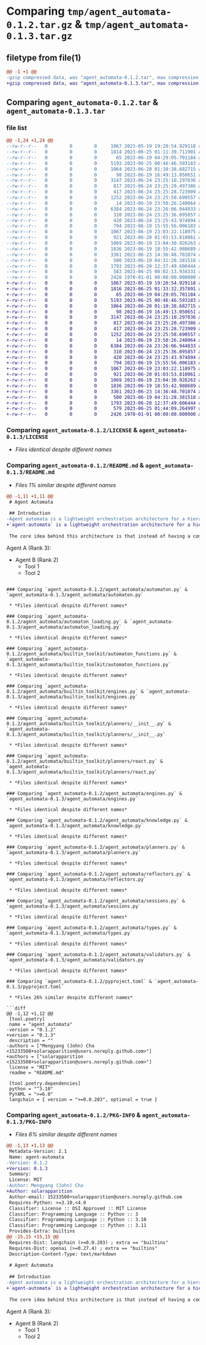 # Comparing `tmp/agent_automata-0.1.2.tar.gz` & `tmp/agent_automata-0.1.3.tar.gz`

## filetype from file(1)

```diff
@@ -1 +1 @@
-gzip compressed data, was "agent_automata-0.1.2.tar", max compression
+gzip compressed data, was "agent_automata-0.1.3.tar", max compression
```

## Comparing `agent_automata-0.1.2.tar` & `agent_automata-0.1.3.tar`

### file list

```diff
@@ -1,24 +1,24 @@
--rw-r--r--   0        0        0     1067 2023-05-19 19:20:54.929118 agent_automata-0.1.2/LICENSE
--rw-r--r--   0        0        0     1814 2023-06-25 01:11:39.711901 agent_automata-0.1.2/README.md
--rw-r--r--   0        0        0       65 2023-06-19 04:29:05.701184 agent_automata-0.1.2/agent_automata/__init__.py
--rw-r--r--   0        0        0     5193 2023-06-25 00:46:46.593183 agent_automata-0.1.2/agent_automata/automaton.py
--rw-r--r--   0        0        0     1064 2023-06-20 01:10:38.682715 agent_automata-0.1.2/agent_automata/automaton_loading.py
--rw-r--r--   0        0        0       98 2023-06-19 16:49:13.050651 agent_automata-0.1.2/agent_automata/builtin_toolkit/__init__.py
--rw-r--r--   0        0        0     3147 2023-06-24 23:25:10.297036 agent_automata-0.1.2/agent_automata/builtin_toolkit/automaton_functions.py
--rw-r--r--   0        0        0      817 2023-06-24 23:25:20.497386 agent_automata-0.1.2/agent_automata/builtin_toolkit/engines.py
--rw-r--r--   0        0        0      417 2023-06-24 23:25:28.723909 agent_automata-0.1.2/agent_automata/builtin_toolkit/knowledge.py
--rw-r--r--   0        0        0     1252 2023-06-24 23:25:58.690557 agent_automata-0.1.2/agent_automata/builtin_toolkit/planners/__init__.py
--rw-r--r--   0        0        0       14 2023-06-19 23:50:26.240064 agent_automata-0.1.2/agent_automata/builtin_toolkit/planners/prompts.yml
--rw-r--r--   0        0        0     6384 2023-06-24 23:26:06.944833 agent_automata-0.1.2/agent_automata/builtin_toolkit/planners/react.py
--rw-r--r--   0        0        0      310 2023-06-24 23:25:36.095857 agent_automata-0.1.2/agent_automata/builtin_toolkit/reflectors.py
--rw-r--r--   0        0        0      420 2023-06-24 23:25:43.974894 agent_automata-0.1.2/agent_automata/builtin_toolkit/validators.py
--rw-r--r--   0        0        0      794 2023-06-19 15:55:56.006183 agent_automata-0.1.2/agent_automata/engines.py
--rw-r--r--   0        0        0     1067 2023-06-19 23:03:22.118975 agent_automata-0.1.2/agent_automata/knowledge.py
--rw-r--r--   0        0        0      921 2023-06-20 01:03:53.810061 agent_automata-0.1.2/agent_automata/planners.py
--rw-r--r--   0        0        0     1069 2023-06-19 23:04:30.926263 agent_automata-0.1.2/agent_automata/reflectors.py
--rw-r--r--   0        0        0     1836 2023-06-19 18:55:42.980689 agent_automata-0.1.2/agent_automata/sessions.py
--rw-r--r--   0        0        0     3361 2023-06-23 14:36:48.701074 agent_automata-0.1.2/agent_automata/types.py
--rw-r--r--   0        0        0      500 2023-06-19 04:31:28.381518 agent_automata-0.1.2/agent_automata/utilities/__init__.py
--rw-r--r--   0        0        0     1793 2023-06-20 12:37:49.606444 agent_automata-0.1.2/agent_automata/validators.py
--rw-r--r--   0        0        0      583 2023-06-25 00:02:13.934331 agent_automata-0.1.2/pyproject.toml
--rw-r--r--   0        0        0     2428 1970-01-01 00:00:00.000000 agent_automata-0.1.2/PKG-INFO
+-rw-r--r--   0        0        0     1067 2023-05-19 19:20:54.929118 agent_automata-0.1.3/LICENSE
+-rw-r--r--   0        0        0     1816 2023-06-25 01:33:32.357891 agent_automata-0.1.3/README.md
+-rw-r--r--   0        0        0       65 2023-06-19 04:29:05.701184 agent_automata-0.1.3/agent_automata/__init__.py
+-rw-r--r--   0        0        0     5193 2023-06-25 00:46:46.593183 agent_automata-0.1.3/agent_automata/automaton.py
+-rw-r--r--   0        0        0     1064 2023-06-20 01:10:38.682715 agent_automata-0.1.3/agent_automata/automaton_loading.py
+-rw-r--r--   0        0        0       98 2023-06-19 16:49:13.050651 agent_automata-0.1.3/agent_automata/builtin_toolkit/__init__.py
+-rw-r--r--   0        0        0     3147 2023-06-24 23:25:10.297036 agent_automata-0.1.3/agent_automata/builtin_toolkit/automaton_functions.py
+-rw-r--r--   0        0        0      817 2023-06-24 23:25:20.497386 agent_automata-0.1.3/agent_automata/builtin_toolkit/engines.py
+-rw-r--r--   0        0        0      417 2023-06-24 23:25:28.723909 agent_automata-0.1.3/agent_automata/builtin_toolkit/knowledge.py
+-rw-r--r--   0        0        0     1252 2023-06-24 23:25:58.690557 agent_automata-0.1.3/agent_automata/builtin_toolkit/planners/__init__.py
+-rw-r--r--   0        0        0       14 2023-06-19 23:50:26.240064 agent_automata-0.1.3/agent_automata/builtin_toolkit/planners/prompts.yml
+-rw-r--r--   0        0        0     6384 2023-06-24 23:26:06.944833 agent_automata-0.1.3/agent_automata/builtin_toolkit/planners/react.py
+-rw-r--r--   0        0        0      310 2023-06-24 23:25:36.095857 agent_automata-0.1.3/agent_automata/builtin_toolkit/reflectors.py
+-rw-r--r--   0        0        0      420 2023-06-24 23:25:43.974894 agent_automata-0.1.3/agent_automata/builtin_toolkit/validators.py
+-rw-r--r--   0        0        0      794 2023-06-19 15:55:56.006183 agent_automata-0.1.3/agent_automata/engines.py
+-rw-r--r--   0        0        0     1067 2023-06-19 23:03:22.118975 agent_automata-0.1.3/agent_automata/knowledge.py
+-rw-r--r--   0        0        0      921 2023-06-20 01:03:53.810061 agent_automata-0.1.3/agent_automata/planners.py
+-rw-r--r--   0        0        0     1069 2023-06-19 23:04:30.926263 agent_automata-0.1.3/agent_automata/reflectors.py
+-rw-r--r--   0        0        0     1836 2023-06-19 18:55:42.980689 agent_automata-0.1.3/agent_automata/sessions.py
+-rw-r--r--   0        0        0     3361 2023-06-23 14:36:48.701074 agent_automata-0.1.3/agent_automata/types.py
+-rw-r--r--   0        0        0      500 2023-06-19 04:31:28.381518 agent_automata-0.1.3/agent_automata/utilities/__init__.py
+-rw-r--r--   0        0        0     1793 2023-06-20 12:37:49.606444 agent_automata-0.1.3/agent_automata/validators.py
+-rw-r--r--   0        0        0      579 2023-06-25 01:44:09.264997 agent_automata-0.1.3/pyproject.toml
+-rw-r--r--   0        0        0     2426 1970-01-01 00:00:00.000000 agent_automata-0.1.3/PKG-INFO
```

### Comparing `agent_automata-0.1.2/LICENSE` & `agent_automata-0.1.3/LICENSE`

 * *Files identical despite different names*

### Comparing `agent_automata-0.1.2/README.md` & `agent_automata-0.1.3/README.md`

 * *Files 1% similar despite different names*

```diff
@@ -1,11 +1,11 @@
 # Agent Automata
 
 ## Introduction
-Agent automata is a lightweight orchestration architecture for a hierarchical group of modular, autonomous agents, with the goal of composing actions from simple autonomous agents into complex collective behavior.
+`agent-automata` is a lightweight orchestration architecture for a hierarchical group of modular, autonomous agents, with the goal of composing actions from simple autonomous agents into complex collective behavior.
 
 The core idea behind this architecture is that instead of having a complex central agent managing many commands and sub-agents, or a fixed set of agents with specific roles in a task loop, we modify Langchain agents to be able to call each other as tools, and then establish a hierarchical, rank-based structure to control the direction of the calls:
 ```
 Agent A (Rank 3):
   - Agent B (Rank 2)
     - Tool 1
     - Tool 2
```

### Comparing `agent_automata-0.1.2/agent_automata/automaton.py` & `agent_automata-0.1.3/agent_automata/automaton.py`

 * *Files identical despite different names*

### Comparing `agent_automata-0.1.2/agent_automata/automaton_loading.py` & `agent_automata-0.1.3/agent_automata/automaton_loading.py`

 * *Files identical despite different names*

### Comparing `agent_automata-0.1.2/agent_automata/builtin_toolkit/automaton_functions.py` & `agent_automata-0.1.3/agent_automata/builtin_toolkit/automaton_functions.py`

 * *Files identical despite different names*

### Comparing `agent_automata-0.1.2/agent_automata/builtin_toolkit/engines.py` & `agent_automata-0.1.3/agent_automata/builtin_toolkit/engines.py`

 * *Files identical despite different names*

### Comparing `agent_automata-0.1.2/agent_automata/builtin_toolkit/planners/__init__.py` & `agent_automata-0.1.3/agent_automata/builtin_toolkit/planners/__init__.py`

 * *Files identical despite different names*

### Comparing `agent_automata-0.1.2/agent_automata/builtin_toolkit/planners/react.py` & `agent_automata-0.1.3/agent_automata/builtin_toolkit/planners/react.py`

 * *Files identical despite different names*

### Comparing `agent_automata-0.1.2/agent_automata/engines.py` & `agent_automata-0.1.3/agent_automata/engines.py`

 * *Files identical despite different names*

### Comparing `agent_automata-0.1.2/agent_automata/knowledge.py` & `agent_automata-0.1.3/agent_automata/knowledge.py`

 * *Files identical despite different names*

### Comparing `agent_automata-0.1.2/agent_automata/planners.py` & `agent_automata-0.1.3/agent_automata/planners.py`

 * *Files identical despite different names*

### Comparing `agent_automata-0.1.2/agent_automata/reflectors.py` & `agent_automata-0.1.3/agent_automata/reflectors.py`

 * *Files identical despite different names*

### Comparing `agent_automata-0.1.2/agent_automata/sessions.py` & `agent_automata-0.1.3/agent_automata/sessions.py`

 * *Files identical despite different names*

### Comparing `agent_automata-0.1.2/agent_automata/types.py` & `agent_automata-0.1.3/agent_automata/types.py`

 * *Files identical despite different names*

### Comparing `agent_automata-0.1.2/agent_automata/validators.py` & `agent_automata-0.1.3/agent_automata/validators.py`

 * *Files identical despite different names*

### Comparing `agent_automata-0.1.2/pyproject.toml` & `agent_automata-0.1.3/pyproject.toml`

 * *Files 26% similar despite different names*

```diff
@@ -1,12 +1,12 @@
 [tool.poetry]
 name = "agent_automata"
-version = "0.1.2"
+version = "0.1.3"
 description = ""
-authors = ["Mengyang (John) Cha <15233508+solarapparition@users.noreply.github.com>"]
+authors = ["solarapparition <15233508+solarapparition@users.noreply.github.com>"]
 license = "MIT"
 readme = "README.md"
 
 [tool.poetry.dependencies]
 python = "^3.10"
 PyYAML = ">=6.0"
 langchain = { version = ">=0.0.203", optional = true }
```

### Comparing `agent_automata-0.1.2/PKG-INFO` & `agent_automata-0.1.3/PKG-INFO`

 * *Files 6% similar despite different names*

```diff
@@ -1,13 +1,13 @@
 Metadata-Version: 2.1
 Name: agent-automata
-Version: 0.1.2
+Version: 0.1.3
 Summary: 
 License: MIT
-Author: Mengyang (John) Cha
+Author: solarapparition
 Author-email: 15233508+solarapparition@users.noreply.github.com
 Requires-Python: >=3.10,<4.0
 Classifier: License :: OSI Approved :: MIT License
 Classifier: Programming Language :: Python :: 3
 Classifier: Programming Language :: Python :: 3.10
 Classifier: Programming Language :: Python :: 3.11
 Provides-Extra: builtins
@@ -15,15 +15,15 @@
 Requires-Dist: langchain (>=0.0.203) ; extra == "builtins"
 Requires-Dist: openai (>=0.27.4) ; extra == "builtins"
 Description-Content-Type: text/markdown
 
 # Agent Automata
 
 ## Introduction
-Agent automata is a lightweight orchestration architecture for a hierarchical group of modular, autonomous agents, with the goal of composing actions from simple autonomous agents into complex collective behavior.
+`agent-automata` is a lightweight orchestration architecture for a hierarchical group of modular, autonomous agents, with the goal of composing actions from simple autonomous agents into complex collective behavior.
 
 The core idea behind this architecture is that instead of having a complex central agent managing many commands and sub-agents, or a fixed set of agents with specific roles in a task loop, we modify Langchain agents to be able to call each other as tools, and then establish a hierarchical, rank-based structure to control the direction of the calls:
 ```
 Agent A (Rank 3):
   - Agent B (Rank 2)
     - Tool 1
     - Tool 2
```


